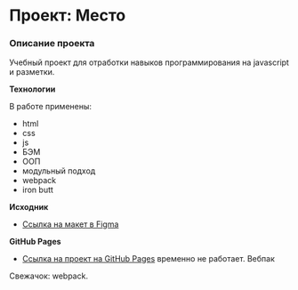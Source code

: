 # Проект: Место

### Описание проекта

Учебный проект для отработки навыков программирования на javascript и разметки.

**Технологии**

В работе применены:

- html
- css
- js
- БЭМ
- ООП
- модульный подход
- webpack
- iron butt

**Исходник**

- [Ссылка на макет в Figma](https://www.figma.com/file/2cn9N9jSkmxD84oJik7xL7/JavaScript.-Sprint-4?node-id=0%3A1)

**GitHub Pages**

- [Ссылка на проект на GitHub Pages](https://sergeykardashev.github.io/mesto/) временно не работает. Вебпак

Свежачок: webpack.
